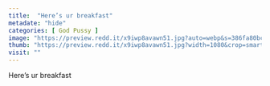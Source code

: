 ```yaml
---
title:  "Here’s ur breakfast"
metadate: "hide"
categories: [ God Pussy ]
image: "https://preview.redd.it/x9iwp8avawn51.jpg?auto=webp&s=386fa80bcaaf9d1e3817127fc47c1fa9d54540c7"
thumb: "https://preview.redd.it/x9iwp8avawn51.jpg?width=1080&crop=smart&auto=webp&s=c8a10823025c93ac73da34b7c6903c177c0f34a4"
visit: ""
---
```

Here’s ur breakfast
